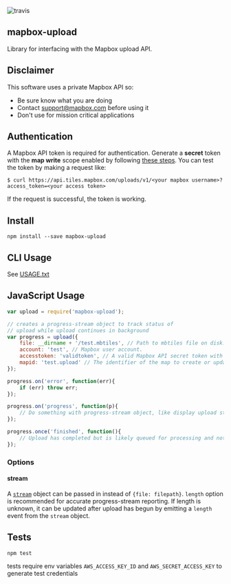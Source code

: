 ![travis](https://travis-ci.org/mapbox/mapbox-upload.svg)

mapbox-upload
-------------
Library for interfacing with the Mapbox upload API.

## Disclaimer

This software uses a private Mapbox API so:

- Be sure know what you are doing
- Contact support@mapbox.com before using it
- Don't use for mission critical applications

## Authentication

A Mapbox API token is required for authentication. Generate a **secret** token
with the **map write** scope enabled by following
[these steps](https://www.mapbox.com/help/create-api-access-token/). You can
test the token by making a request like:

```
$ curl https://api.tiles.mapbox.com/uploads/v1/<your mapbox username>?access_token=<your access token>
```

If the request is successful, the token is working.

## Install

```
npm install --save mapbox-upload
```

## CLI Usage

See [USAGE.txt](https://github.com/mapbox/mapbox-upload/blob/cli/USAGE.txt)

## JavaScript Usage

```javascript
var upload = require('mapbox-upload');

// creates a progress-stream object to track status of
// upload while upload continues in background
var progress = upload({
    file: __dirname + '/test.mbtiles', // Path to mbtiles file on disk.
    account: 'test', // Mapbox user account.
    accesstoken: 'validtoken', // A valid Mapbox API secret token with the map:write scope enabled.
    mapid: 'test.upload' // The identifier of the map to create or update.
});

progress.on('error', function(err){
	if (err) throw err;
});

progress.on('progress', function(p){
	// Do something with progress-stream object, like display upload status
});

progress.once('finished', function(){
	// Upload has completed but is likely queued for processing and not yet available on Mapbox.
});

```


### Options

#### stream
A [`stream`](http://nodejs.org/api/stream.html) object can be passed in instead of `{file: filepath}`.
`length` option is recommended for accurate progress-stream reporting. If length is unknown, it can be updated after upload has begun by emitting a `length` event from the `stream` object.

## Tests

```
npm test
```

tests require env variables `AWS_ACCESS_KEY_ID` and `AWS_SECRET_ACCESS_KEY` to generate test credentials
